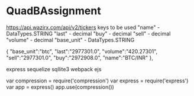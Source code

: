 # QuadBAssignment

https://api.wazirx.com/api/v2/tickers
keys to be used
"name" - DataTypes.STRING
"last" - decimal
"buy" - decimal
"sell" - decimal
"volume" - decimal
"base_unit" - DataTypes.STRING


{
"base_unit":"btc",
"last":"2977301.0",
"volume":"420.27301",
"sell":"2977301.0",
"buy":"2972908.0",
"name":"BTC/INR"
},

express
sequelize
sqllite3
webpack
ejs

var compression = require('compression')
var express = require('express')
var app = express()
app.use(compression())
